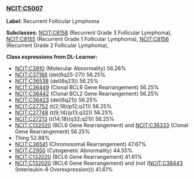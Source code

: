 
### [NCIT:C5007](http://purl.obolibrary.org/obo/NCIT_C5007)
**Label:** Recurrent Follicular Lymphoma

**Subclasses:** [NCIT:C8158](http://purl.obolibrary.org/obo/NCIT_C8158) (Recurrent Grade 3 Follicular Lymphoma), [NCIT:C8155](http://purl.obolibrary.org/obo/NCIT_C8155) (Recurrent Grade 1 Follicular Lymphoma), [NCIT:C8156](http://purl.obolibrary.org/obo/NCIT_C8156) (Recurrent Grade 2 Follicular Lymphoma), 

**Class expressions from DL-Learner:**

- [NCIT:C3910](http://purl.obolibrary.org/obo/NCIT_C3910) (Molecular Abnormality) 56.26%
- [NCIT:C37188](http://purl.obolibrary.org/obo/NCIT_C37188) (del(6q25-27)) 56.25%
- [NCIT:C36538](http://purl.obolibrary.org/obo/NCIT_C36538) (del(6q23)) 56.25%
- [NCIT:C36449](http://purl.obolibrary.org/obo/NCIT_C36449) (Clonal BCL6 Gene Rearrangement) 56.25%
- [NCIT:C36442](http://purl.obolibrary.org/obo/NCIT_C36442) (Clonal BCL2 Gene Rearrangement) 56.25%
- [NCIT:C36423](http://purl.obolibrary.org/obo/NCIT_C36423) (del(6q21)) 56.25%
- [NCIT:C27752](http://purl.obolibrary.org/obo/NCIT_C27752) (t(2;18)(p12;q21)) 56.25%
- [NCIT:C27748](http://purl.obolibrary.org/obo/NCIT_C27748) (t(9;14)(p13;q32)) 56.25%
- [NCIT:C27213](http://purl.obolibrary.org/obo/NCIT_C27213) (t(14;18)(q32;q21)) 56.25%
- [NCIT:C132020](http://purl.obolibrary.org/obo/NCIT_C132020) (BCL6 Gene Rearrangement) and [NCIT:C36333](http://purl.obolibrary.org/obo/NCIT_C36333) (Clonal Gene Rearrangement) 56.25%
- Thing 52.88%
- [NCIT:C36541](http://purl.obolibrary.org/obo/NCIT_C36541) (Chromosomal Rearrangement) 47.67%
- [NCIT:C2950](http://purl.obolibrary.org/obo/NCIT_C2950) (Cytogenetic Abnormality) 44.55%
- [NCIT:C132020](http://purl.obolibrary.org/obo/NCIT_C132020) (BCL6 Gene Rearrangement) 41.61%
- [NCIT:C132020](http://purl.obolibrary.org/obo/NCIT_C132020) (BCL6 Gene Rearrangement) and (not ([NCIT:C38443](http://purl.obolibrary.org/obo/NCIT_C38443) (Interleukin-6 Overexpression))) 41.61%


